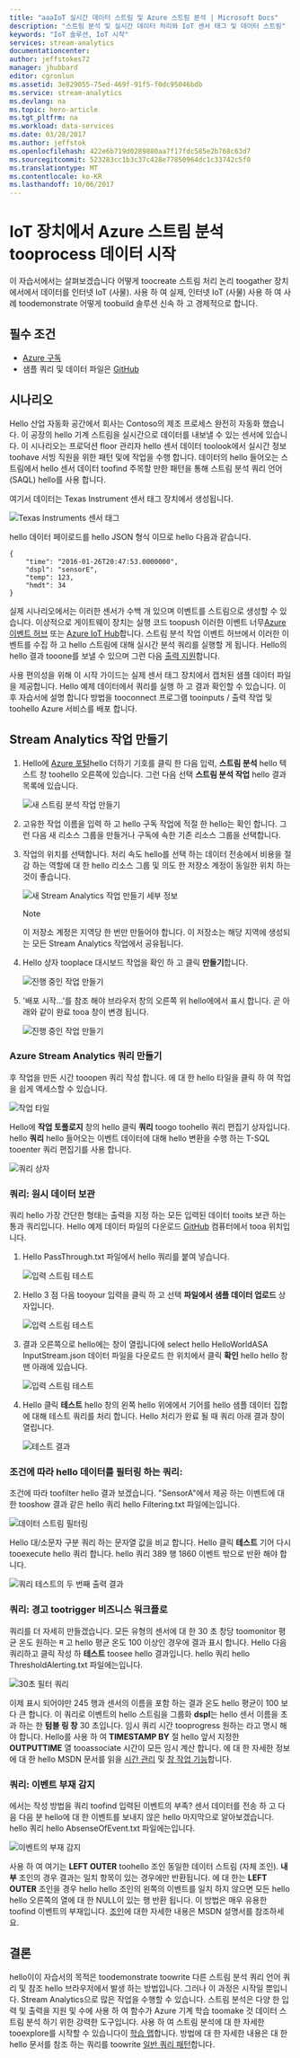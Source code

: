 ```yaml
---
title: "aaaIoT 실시간 데이터 스트림 및 Azure 스트림 분석 | Microsoft Docs"
description: "스트림 분석 및 실시간 데이터 처리와 IoT 센서 태그 및 데이터 스트림"
keywords: "IoT 솔루션, IoT 시작"
services: stream-analytics
documentationcenter: 
author: jeffstokes72
manager: jhubbard
editor: cgronlun
ms.assetid: 3e829055-75ed-469f-91f5-f0dc95046bdb
ms.service: stream-analytics
ms.devlang: na
ms.topic: hero-article
ms.tgt_pltfrm: na
ms.workload: data-services
ms.date: 03/28/2017
ms.author: jeffstok
ms.openlocfilehash: 422e6b719d0289880aa7f17fdc585e2b768c63d7
ms.sourcegitcommit: 523283cc1b3c37c428e77850964dc1c33742c5f0
ms.translationtype: MT
ms.contentlocale: ko-KR
ms.lasthandoff: 10/06/2017
---
```

# <a name="get-started-with-azure-stream-analytics-tooprocess-data-from-iot-devices"></a>IoT 장치에서 Azure 스트림 분석 tooprocess 데이터 시작
이 자습서에서는 살펴보겠습니다 어떻게 toocreate 스트림 처리 논리 toogather 장치에서에서 데이터를 인터넷 IoT (사물). 사용 하 여 실제, 인터넷 IoT (사물) 사용 하 여 사례 toodemonstrate 어떻게 toobuild 솔루션 신속 하 고 경제적으로 합니다.

## <a name="prerequisites"></a>필수 조건
* [Azure 구독](https://azure.microsoft.com/pricing/free-trial/)
* 샘플 쿼리 및 데이터 파일은 [GitHub](https://aka.ms/azure-stream-analytics-get-started-iot)

## <a name="scenario"></a>시나리오
Hello 산업 자동화 공간에서 회사는 Contoso의 제조 프로세스 완전히 자동화 했습니다. 이 공장의 hello 기계 스트림을 실시간으로 데이터를 내보낼 수 있는 센서에 있습니다. 이 시나리오는 프로덕션 floor 관리자 hello 센서 데이터 toolook에서 실시간 정보 toohave 서빙 직원을 위한 패턴 및에 작업을 수행 합니다. 데이터의 hello 들어오는 스트림에서 hello 센서 데이터 toofind 주목할 만한 패턴을 통해 스트림 분석 쿼리 언어 (SAQL) hello를 사용 합니다.

여기서 데이터는 Texas Instrument 센서 태그 장치에서 생성됩니다.

![Texas Instruments 센서 태그](./media/stream-analytics-get-started-with-iot-devices/stream-analytics-get-started-with-iot-devices-01.jpg)

hello 데이터 페이로드를 hello JSON 형식 이므로 hello 다음과 같습니다.

    {
        "time": "2016-01-26T20:47:53.0000000",  
        "dspl": "sensorE",  
        "temp": 123,  
        "hmdt": 34  
    }  

실제 시나리오에서는 이러한 센서가 수백 개 있으며 이벤트를 스트림으로 생성할 수 있습니다. 이상적으로 게이트웨이 장치는 실행 코드 toopush 이러한 이벤트 너무[Azure 이벤트 허브](https://azure.microsoft.com/services/event-hubs/) 또는 [Azure IoT Hub](https://azure.microsoft.com/services/iot-hub/)합니다. 스트림 분석 작업 이벤트 허브에서 이러한 이벤트를 수집 하 고 hello 스트림에 대해 실시간 분석 쿼리를 실행할 게 됩니다. Hello의 hello 결과 tooone를 보낼 수 있으며 그런 다음 [출력 지원](stream-analytics-define-outputs.md)합니다.

사용 편의성을 위해 이 시작 가이드는 실제 센서 태그 장치에서 캡처된 샘플 데이터 파일을 제공합니다. Hello 예제 데이터에서 쿼리를 실행 하 고 결과 확인할 수 있습니다. 이후 자습서에 설명 합니다 방법을 tooconnect 프로그램 tooinputs / 출력 작업 및 toohello Azure 서비스를 배포 합니다.

## <a name="create-a-stream-analytics-job"></a>Stream Analytics 작업 만들기
1. Hello에 [Azure 포털](http://portal.azure.com)hello 더하기 기호를 클릭 한 다음 입력, **스트림 분석** hello 텍스트 창 toohello 오른쪽에 있습니다. 그런 다음 선택 **스트림 분석 작업** hello 결과 목록에 있습니다.
   
    ![새 스트림 분석 작업 만들기](./media/stream-analytics-get-started-with-iot-devices/stream-analytics-get-started-with-iot-devices-02.png)
2. 고유한 작업 이름을 입력 하 고 hello 구독 작업에 적절 한 hello는 확인 합니다. 그런 다음 새 리소스 그룹을 만들거나 구독에 속한 기존 리소스 그룹을 선택합니다.
3. 작업의 위치를 선택합니다. 처리 속도 hello를 선택 하는 데이터 전송에서 비용을 절감 하는 역할에 대 한 hello 리소스 그룹 및 의도 한 저장소 계정이 동일한 위치 하는 것이 좋습니다.
   
    ![새 Stream Analytics 작업 만들기 세부 정보](./media/stream-analytics-get-started-with-iot-devices/stream-analytics-get-started-with-iot-devices-03.png)
   
   > [!NOTE]
   > 이 저장소 계정은 지역당 한 번만 만들어야 합니다. 이 저장소는 해당 지역에 생성되는 모든 Stream Analytics 작업에서 공유됩니다.
   > 
   > 
4. Hello 상자 tooplace 대시보드 작업을 확인 하 고 클릭 **만들기**합니다.
   
    ![진행 중인 작업 만들기](./media/stream-analytics-get-started-with-iot-devices/stream-analytics-get-started-with-iot-devices-03a.png)
5. '배포 시작...'를 참조 해야 브라우저 창의 오른쪽 위 hello에에서 표시 합니다. 곧 아래와 같이 완료 tooa 창이 변경 됩니다.
   
    ![진행 중인 작업 만들기](./media/stream-analytics-get-started-with-iot-devices/stream-analytics-get-started-with-iot-devices-03b.png)

### <a name="create-an-azure-stream-analytics-query"></a>Azure Stream Analytics 쿼리 만들기
후 작업을 만든 시간 tooopen 쿼리 작성 합니다. 에 대 한 hello 타일을 클릭 하 여 작업을 쉽게 액세스할 수 있습니다.

![작업 타일](./media/stream-analytics-get-started-with-iot-devices/stream-analytics-get-started-with-iot-devices-04.png)

Hello에 **작업 토폴로지** 창의 hello 클릭 **쿼리** toogo toohello 쿼리 편집기 상자입니다. hello **쿼리** hello 들어오는 이벤트 데이터에 대해 hello 변환을 수행 하는 T-SQL tooenter 쿼리 편집기를 사용 합니다.

![쿼리 상자](./media/stream-analytics-get-started-with-iot-devices/stream-analytics-get-started-with-iot-devices-05.png)

### <a name="query-archive-your-raw-data"></a>쿼리: 원시 데이터 보관
쿼리 hello 가장 간단한 형태는 출력을 지정 하는 모든 입력된 데이터 tooits 보관 하는 통과 쿼리입니다. Hello 예제 데이터 파일의 다운로드 [GitHub](https://aka.ms/azure-stream-analytics-get-started-iot) 컴퓨터에서 tooa 위치입니다. 

1. Hello PassThrough.txt 파일에서 hello 쿼리를 붙여 넣습니다. 
   
    ![입력 스트림 테스트](./media/stream-analytics-get-started-with-iot-devices/stream-analytics-get-started-with-iot-devices-06.png)
2. Hello 3 점 다음 tooyour 입력을 클릭 하 고 선택 **파일에서 샘플 데이터 업로드** 상자입니다.
   
    ![입력 스트림 테스트](./media/stream-analytics-get-started-with-iot-devices/stream-analytics-get-started-with-iot-devices-06a.png)
3. 결과 오른쪽으로 hello에는 창이 열립니다에 select hello HelloWorldASA InputStream.json 데이터 파일을 다운로드 한 위치에서 클릭 **확인** hello hello 창 맨 아래에 있습니다.
   
    ![입력 스트림 테스트](./media/stream-analytics-get-started-with-iot-devices/stream-analytics-get-started-with-iot-devices-06b.png)
4. Hello 클릭 **테스트** hello 창의 왼쪽 hello 위에에서 기어를 hello 샘플 데이터 집합에 대해 테스트 쿼리를 처리 합니다. Hello 처리가 완료 될 때 쿼리 아래 결과 창이 열립니다.
   
    ![테스트 결과](./media/stream-analytics-get-started-with-iot-devices/stream-analytics-get-started-with-iot-devices-07.png)

### <a name="query-filter-hello-data-based-on-a-condition"></a>조건에 따라 hello 데이터를 필터링 하는 쿼리:
조건에 따라 toofilter hello 결과 보겠습니다. "SensorA"에서 제공 하는 이벤트에 대 한 tooshow 결과 같은 hello 쿼리 hello Filtering.txt 파일에는입니다.

![데이터 스트림 필터링](./media/stream-analytics-get-started-with-iot-devices/stream-analytics-get-started-with-iot-devices-08.png)

Hello 대/소문자 구분 쿼리 하는 문자열 값을 비교 합니다. Hello 클릭 **테스트** 기어 다시 tooexecute hello 쿼리 합니다. hello 쿼리 389 행 1860 이벤트 밖으로 반환 해야 합니다.

![쿼리 테스트의 두 번째 출력 결과](./media/stream-analytics-get-started-with-iot-devices/stream-analytics-get-started-with-iot-devices-09.png)

### <a name="query-alert-tootrigger-a-business-workflow"></a>쿼리: 경고 tootrigger 비즈니스 워크플로
쿼리를 더 자세히 만들겠습니다. 모든 유형의 센서에 대 한 30 초 창당 toomonitor 평균 온도 원하는 म 고 hello 평균 온도 100 이상인 경우에 결과 표시 합니다. Hello 다음 쿼리하고 클릭 작성 하 **테스트** toosee hello 결과입니다. hello 쿼리 hello ThresholdAlerting.txt 파일에는입니다.

![30초 필터 쿼리](./media/stream-analytics-get-started-with-iot-devices/stream-analytics-get-started-with-iot-devices-10.png)

이제 표시 되어야만 245 행과 센서의 이름을 포함 하는 결과 온도 hello 평균이 100 보다 큰 합니다. 이 쿼리로 이벤트의 hello 스트림을 그룹화 **dspl**는 hello 센서 이름을 초과 하는 한 **텀블 링 창** 30 초입니다. 임시 쿼리 시간 tooprogress 원하는 라고 명시 해야 합니다. Hello를 사용 하 여 **TIMESTAMP BY** 절 hello 앞서 지정한 **OUTPUTTIME** 열 tooassociate 시간이 모든 임시 계산 합니다. 에 대 한 자세한 정보에 대 한 hello MSDN 문서를 읽을 [시간 관리](https://msdn.microsoft.com/library/azure/mt582045.aspx) 및 [창 작업 기능](https://msdn.microsoft.com/library/azure/dn835019.aspx)합니다.

### <a name="query-detect-absence-of-events"></a>쿼리: 이벤트 부재 감지
에서는 작성 방법을 쿼리 toofind 입력된 이벤트의 부족? 센서 데이터를 전송 하 고 다음 다음 분 hello에 대 한 이벤트를 보내지 않은 hello 마지막으로 알아보겠습니다. hello 쿼리 hello AbsenseOfEvent.txt 파일에는입니다.

![이벤트의 부재 감지](./media/stream-analytics-get-started-with-iot-devices/stream-analytics-get-started-with-iot-devices-11.png)

사용 하 여 여기는 **LEFT OUTER** toohello 조인 동일한 데이터 스트림 (자체 조인). **내부** 조인의 경우 결과는 일치 항목이 있는 경우에만 반환됩니다.  에 대 한는 **LEFT OUTER** 조인을 경우 hello hello 조인의 왼쪽의 이벤트를 일치 하지 않으면 모든 hello hello 오른쪽의 열에 대 한 NULL이 있는 행 반환 됩니다. 이 방법은 매우 유용한 toofind 이벤트의 부재입니다. [조인](https://msdn.microsoft.com/library/azure/dn835026.aspx)에 대한 자세한 내용은 MSDN 설명서를 참조하세요.

## <a name="conclusion"></a>결론
hello이이 자습서의 목적은 toodemonstrate toowrite 다른 스트림 분석 쿼리 언어 쿼리 및 참조 hello 브라우저에서 발생 하는 방법입니다. 그러나 이 과정은 시작일 뿐입니다. Stream Analytics으로 많은 작업을 수행할 수 있습니다. 스트림 분석은 다양 한 입력 및 출력을 지원 및 수에 사용 하 여 함수가 Azure 기계 학습 toomake 것 데이터 스트림 분석 하기 위한 강력한 도구입니다. 사용 하 여 스트림 분석에 대 한 자세한 tooexplore를 시작할 수 있습니다이 [학습 맵](https://azure.microsoft.com/documentation/learning-paths/stream-analytics/)합니다. 방법에 대 한 자세한 내용은 대 한 hello 문서를 참조 하는 쿼리를 toowrite [일반 쿼리 패턴](stream-analytics-stream-analytics-query-patterns.md)합니다.

